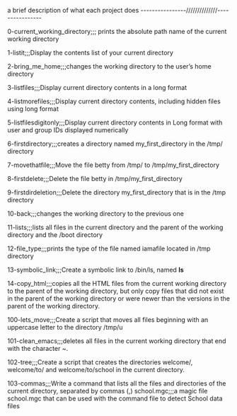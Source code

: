 a brief description of what each project does 
----------------//////////////----------------

0-current_working_directory;;; prints the absolute path name of the current working directory

1-listit;;;Display the contents list of your current directory

2-bring_me_home;;;changes the working directory to the user’s home directory

3-listfiles;;;Display current directory contents in a long format

4-listmorefiles;;;Display current directory contents, including hidden files using long format

5-listfilesdigitonly;;;Display current directory contents in Long format with user and group IDs displayed numerically

6-firstdirectory;;;creates a directory named my_first_directory in the /tmp/ directory

7-movethatfile;;;Move the file betty from /tmp/ to /tmp/my_first_directory

8-firstdelete;;;Delete the file betty in /tmp/my_first_directory

9-firstdirdeletion;;;Delete the directory my_first_directory that is in the /tmp directory

10-back;;;changes the working directory to the previous one

11-lists;;;lists all files in the current directory and the parent of the working directory and the /boot directory

12-file_type;;;prints the type of the file named iamafile located in /tmp directory 

13-symbolic_link;;;Create a symbolic link to /bin/ls, named __ls__

14-copy_html;;;copies all the HTML files from the current working directory to the parent of the working directory, but only copy files that did not exist in the parent of the working directory or were newer than the versions in the parent of the working directory.

100-lets_move;;;Create a script that moves all files beginning with an uppercase letter to the directory /tmp/u

101-clean_emacs;;;deletes all files in the current working directory that end with the character ~.

102-tree;;;Create a script that creates the directories welcome/, welcome/to/ and welcome/to/school in the current directory.

103-commas;;;Write a command that lists all the files and directories of the current directory, separated by commas (,)
school.mgc;;;a magic file school.mgc that can be used with the command file to detect School data files

